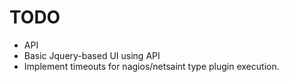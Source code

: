 TODO
====

 * API
 * Basic Jquery-based UI using API
 * Implement timeouts for nagios/netsaint type plugin execution.

